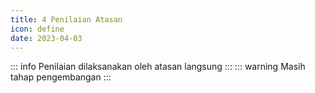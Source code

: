 ```yaml
---
title: 4 Penilaian Atasan
icon: define
date: 2023-04-03
---
```


::: info
Penilaian dilaksanakan oleh atasan langsung
:::
::: warning
Masih tahap pengembangan
:::
